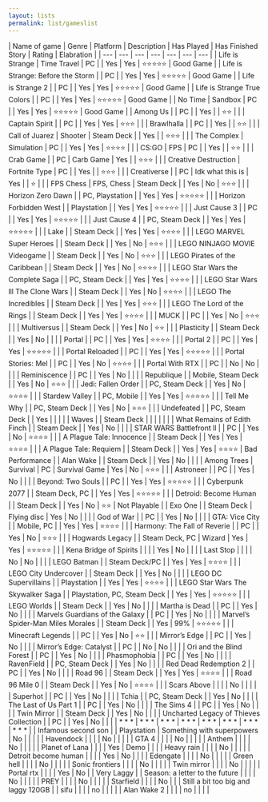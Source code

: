 ```yaml
---
layout: lists
permalink: list/gameslist
---
```

| Name of game | Genre | Platform | Description | Has Played | Has Finished Story | Rating | Elabration |
| --- | --- | --- | --- | --- | --- | --- |
| Life is Strange | Time Travel | PC | | Yes | Yes | ⭐⭐⭐⭐⭐ | Good Game |
| Life is Strange: Before the Storm | | PC | | Yes | Yes | ⭐⭐⭐⭐⭐ | Good Game |
| Life is Strange 2 | | PC | | Yes | Yes | ⭐⭐⭐⭐⭐ | Good Game |
| Life is Strange True Colors | | PC | | Yes | Yes | ⭐⭐⭐⭐⭐ | Good Game |
| No Time | Sandbox | PC | | Yes | Yes | ⭐⭐⭐⭐⭐ | Good Game |
| Among Us | | PC | | Yes | | ⭐⭐ | |
| Captain Spirit | | PC | | Yes | Yes | ⭐⭐⭐ | |
| Brawlhalla | | PC | | Yes | | ⭐⭐ | |
| Call of Juarez | Shooter | Steam Deck | | Yes | | ⭐⭐⭐ | |
| The Complex | Simulation | PC | | Yes | Yes | ⭐⭐⭐⭐ | |
| CS:GO | FPS | PC | | Yes | | ⭐⭐ | |
| Crab Game | | PC | Carb Game | Yes | | ⭐⭐⭐ | |
| Creative Destruction | Fortnite Type | PC | | Yes | | ⭐⭐⭐ | |
| Creativerse | | PC | Idk what this is | Yes | | ⭐ | |
| FPS Chess | FPS, Chess | Steam Deck | | Yes | No | ⭐⭐⭐ | |
| Horizon Zero Dawn | | PC, Playstation | | Yes | Yes | ⭐⭐⭐⭐⭐ | |
| Horizon Forbidden West | | Playstation | | Yes | Yes | ⭐⭐⭐⭐⭐ | |
| Just Cause 3 | | PC | | Yes | Yes | ⭐⭐⭐⭐⭐ | |
| Just Cause 4 | | PC, Steam Deck | | Yes | Yes | ⭐⭐⭐⭐⭐ | |
| Lake | | Steam Deck | | Yes | Yes | ⭐⭐⭐⭐ | |
| LEGO MARVEL Super Heroes | | Steam Deck | | Yes | No | ⭐⭐⭐ | |
| LEGO NINJAGO MOVIE Videogame | | Steam Deck | | Yes | No | ⭐⭐⭐ | |
| LEGO Pirates of the Caribbean | | Steam Deck | | Yes | No | ⭐⭐⭐⭐ | |
| LEGO Star Wars the Complete Saga | | PC, Steam Deck | | Yes | Yes | ⭐⭐⭐⭐ | |
| LEGO Star Wars lll The Clone Wars | | Steam Deck | | Yes | No | ⭐⭐⭐⭐ | |
| LEGO The Incredibles | | Steam Deck | | Yes | Yes | ⭐⭐⭐ | |
| LEGO The Lord of the Rings | | Steam Deck | | Yes | Yes | ⭐⭐⭐⭐ | |
| MUCK | | PC | | Yes | No | ⭐⭐⭐ | |
| Multiversus | | Steam Deck | | Yes | No | ⭐⭐ | |
| Plasticity | | Steam Deck | | Yes | No | | |
| Portal | | PC | | Yes | Yes | ⭐⭐⭐⭐ | |
| Portal 2 | | PC | | Yes | Yes | ⭐⭐⭐⭐⭐ | |
| Portal Reloaded | | PC | | Yes | Yes | ⭐⭐⭐⭐⭐ | |
| Portal Stories: Mel | | PC | | Yes | No | ⭐⭐⭐⭐ | |
| Portal With RTX | | PC | | No | No | | |
| Reminiscence | | PC | | Yes | No | | |
| Republique | | Mobile, Steam Deck | | Yes | No | ⭐⭐⭐ | |
| Jedi: Fallen Order | | PC, Steam Deck | | Yes | No | ⭐⭐⭐⭐ | |
| Stardew Valley | | PC, Mobile | | Yes | Yes | ⭐⭐⭐⭐⭐ | |
| Tell Me Why | | PC, Steam Deck | | Yes | No | ⭐⭐⭐ | |
| Undefeated | | PC, Steam Deck | | Yes | | | |
| Waves | | Steam Deck | | | | | |
| What Remains of Edith Finch | | Steam Deck | | Yes | No | | |
| STAR WARS Battlefront ll | | PC | | Yes | No | ⭐⭐⭐⭐ | |
| A Plague Tale: Innocence | | Steam Deck | | Yes | Yes | ⭐⭐⭐⭐ | |
| A Plague Tale: Requiem | | Steam Deck | | Yes | Yes | ⭐⭐⭐⭐ | Bad Performance |
| Alan Wake | | Steam Deck | | Yes | No | | |
| Among Trees | Survival | PC | Survival Game | Yes | No | ⭐⭐⭐ | |
| Astroneer | | PC | | Yes | No | | |
| Beyond: Two Souls | | PC | | Yes | Yes | ⭐⭐⭐⭐⭐ | |
| Cyberpunk 2077 | | Steam Deck, PC | | Yes | Yes | ⭐⭐⭐⭐⭐ | |
| Detroid: Become Human | | Steam Deck | | Yes | No | ⭐⭐ | Not Playable |
| Exo One | | Steam Deck | Flying disc | Yes | No | | |
| God of War | | PC | | Yes | No | | |
| GTA: Vice City | | Mobile, PC | | Yes | Yes | ⭐⭐⭐⭐ | |
| Harmony: The Fall of Reverie | | PC | | Yes | No | ⭐⭐⭐ | |
| Hogwards Legacy | | Steam Deck, PC | Wizard | Yes | Yes | ⭐⭐⭐⭐⭐ | |
| Kena Bridge of Spirits | | | | Yes | No | | |
| Last Stop | | | | No | No | | |
| LEGO Batman | | Steam Deck/PC | | Yes | Yes | ⭐⭐⭐⭐ | |
| LEGO City Undercover | | Steam Deck | | Yes | No | | |
| LEGO DC Supervillains | | Playstation | | Yes | Yes | ⭐⭐⭐⭐ | |
| LEGO Star Wars The Skywalker Saga | | Playstation, PC, Steam Deck | | Yes | Yes | ⭐⭐⭐⭐⭐ | |
| LEGO Worlds | | Steam Deck | | Yes | No | | |
| Martha is Dead | | PC | | Yes | No | | |
| Marvels Guardians of the Galaxy | | PC | | Yes | No | | |
| Marvel’s Spider-Man Miles Morales | | Steam Deck | | Yes | 99% | ⭐⭐⭐⭐⭐ | |
| Minecraft Legends | | PC | | Yes | No | ⭐⭐ | |
| Mirror’s Edge | | PC | | Yes | No | | |
| Mirror’s Edge: Catalyst | | PC | | No | No | | |
| Ori and the Blind Forest | | PC | | Yes | No | | |
| Phasmophobia | | PC | | Yes | No | | |
| RavenField | | PC, Steam Deck | | Yes | No | | |
| Red Dead Redemption 2 | | PC | | Yes | No | | |
| Road 96 | | Steam Deck | | Yes | Yes | ⭐⭐⭐⭐ | |
| Road 96 Mile 0 | | Steam Deck | | Yes | No | ⭐⭐⭐⭐ | |
| Scars Above | | | | No | | | |
| Superhot | | PC | | Yes | No | | |
| Tchia | | PC, Steam Deck | | Yes | No | | |
| The Last of Us Part 1 | | PC | | Yes | No | | |
| The Sims 4 | | PC | | Yes | No | | |
| Twin Mirror | | Steam Deck | | Yes | No | | |
| Uncharted Legacy of Thieves Collection | | PC | | Yes | No | | |
| \* \* \* | \* \* \* | \* \* \* | \* \* \* | \* \* \* | \* \* \* | \* \* \* | \* \* \* |
| Infamous second son | | Playstation | Something with superpowers | No | | | |
| Havendock | | | | No | | | |
| GTA 4 | | | | No | | | |
| Anthem | | | | No | | | |
| Planet of Lana | | | | Yes | Demo | | |
| Heavy rain | | | | No | | | |
| Detroit become human | | | | Yes | No | | |
| Edengate | | | | No | | | |
| Green hell | | | | No | | | |
| Sonic frontiers | | | | No | | | |
| Twin mirror | | | | No | | | |
| Portal rtx | | | | Yes | No | | Very Laggy |
| Season: a letter to the future | | | | No | | | |
| PREY | | | | No | | | |
| Starfield | | | | No | | | Still a bit too big and laggy 120GB |
| sifu | | | | no | | | |
| Alan Wake 2 | | | | no | | | |